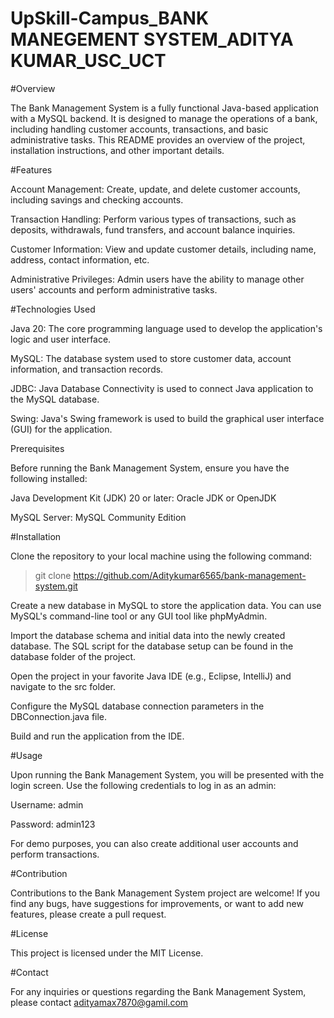# UpSkill-Campus_BANK MANEGEMENT SYSTEM_ADITYA KUMAR_USC_UCT
#Overview   

The Bank Management System is a fully functional Java-based application with a MySQL backend. It is designed to manage the operations of a bank, including handling customer accounts, transactions, and basic administrative tasks. This README provides an overview of the project, installation instructions, and other important details.

#Features

Account Management: Create, update, and delete customer accounts, including savings and checking accounts.

Transaction Handling: Perform various types of transactions, such as deposits, withdrawals, fund transfers, and account balance inquiries.

Customer Information: View and update customer details, including name, address, contact information, etc.

Administrative Privileges: Admin users have the ability to manage other users' accounts and perform administrative tasks.

#Technologies Used

Java 20: The core programming language used to develop the application's logic and user interface.

MySQL: The database system used to store customer data, account information, and transaction records.

JDBC: Java Database Connectivity is used to connect Java application to the MySQL database.

Swing: Java's Swing framework is used to build the graphical user interface (GUI) for the application.

Prerequisites

Before running the Bank Management System, ensure you have the following installed:

Java Development Kit (JDK) 20 or later: Oracle JDK or OpenJDK

MySQL Server: MySQL Community Edition

#Installation

Clone the repository to your local machine using the following command:

> git clone https://github.com/Aditykumar6565/bank-management-system.git
> 
Create a new database in MySQL to store the application data. You can use MySQL's command-line tool or any GUI tool like phpMyAdmin.

Import the database schema and initial data into the newly created database. The SQL script for the database setup can be found in the database folder of the project.

Open the project in your favorite Java IDE (e.g., Eclipse, IntelliJ) and navigate to the src folder.

Configure the MySQL database connection parameters in the DBConnection.java file.

Build and run the application from the IDE.

#Usage

Upon running the Bank Management System, you will be presented with the login screen. Use the following credentials to log in as an admin:


Username: admin

Password: admin123

For demo purposes, you can also create additional user accounts and perform transactions.

#Contribution

Contributions to the Bank Management System project are welcome! If you find any bugs, have suggestions for improvements, or want to add new features, please create a pull request.

#License

This project is licensed under the MIT License.

#Contact

For any inquiries or questions regarding the Bank Management System, please contact adityamax7870@gamil.com



